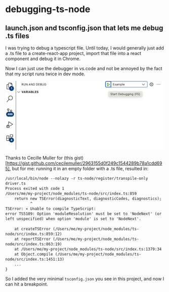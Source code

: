 # debugging-ts-node

## launch.json and tsconfig.json that lets me debug .ts files

I was trying to debug a typescript file. Until today, I would generally just add a .ts file to a create-react-app project, import that file into
a react component and debug it in Chrome.

Now I can just use the debugger in vs.code and not be annoyed by the fact that my script runs twice in dev mode.

<img src="./images/screenshot.png" alt="vs code screenshot" />

Thanks to Cecille Muller for (this gist)[https://gist.github.com/cecilemuller/2963155d0f249c1544289b78a1cdd695], but for me: running it in an empty folder with a .ts file, resulted in:

```
/usr/local/bin/node --nolazy -r ts-node/register/transpile-only driver.ts
Process exited with code 1
/Users/me/my-project/node_modules/ts-node/src/index.ts:859
    return new TSError(diagnosticText, diagnosticCodes, diagnostics);
           ^
TSError: ⨯ Unable to compile TypeScript:
error TS5109: Option 'moduleResolution' must be set to 'NodeNext' (or left unspecified) when option 'module' is set to 'NodeNext'.

    at createTSError (/Users/me/my-project/node_modules/ts-node/src/index.ts:859:12)
    at reportTSError (/Users/me/my-project/node_modules/ts-node/src/index.ts:863:19)
    at /Users/me/my-project/node_modules/ts-node/src/index.ts:1379:34
    at Object.compile (/Users/me/my-project/node_modules/ts-node/src/index.ts:1451:13)
    ...
}

```

So I added the very minimal `tsconfig.json` you see in this project, and now I can hit a breakpoint.
